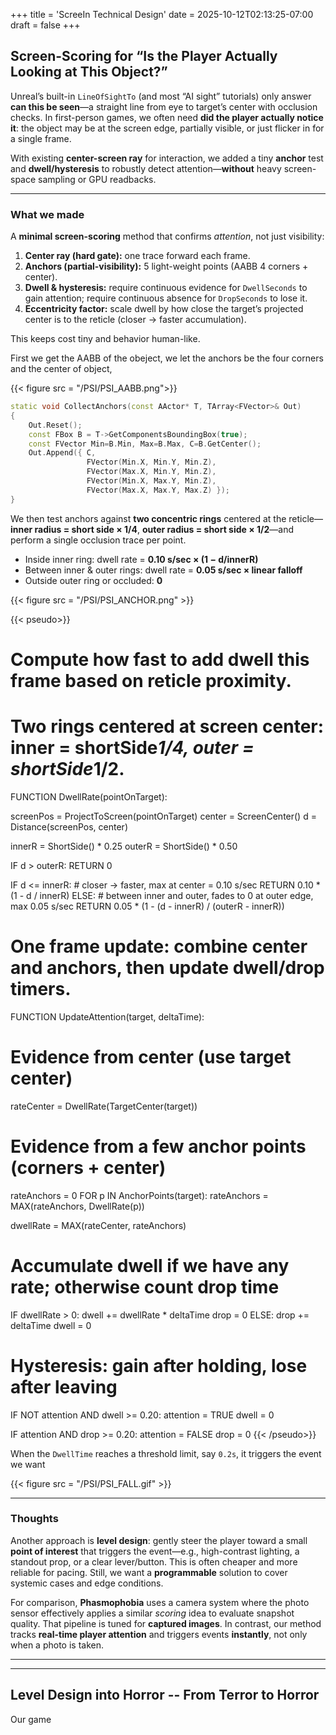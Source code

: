 +++
title = 'ScreeIn Technical Design'
date = 2025-10-12T02:13:25-07:00
draft = false
+++


## Screen-Scoring for “Is the Player Actually Looking at This Object?”


Unreal’s built-in `LineOfSightTo` (and most “AI sight” tutorials) only answer **can this be seen**—a straight line from eye to target’s center with occlusion checks.
In first-person games, we often need **did the player actually notice it**: the object may be at the screen edge, partially visible, or just flicker in for a single frame.

With existing **center-screen ray** for interaction, we added a tiny **anchor** test and **dwell/hysteresis** to robustly detect attention—**without** heavy screen-space sampling or GPU readbacks.

---

### What we made

A **minimal screen-scoring** method that confirms *attention*, not just visibility:

1. **Center ray (hard gate):** one trace forward each frame.  
2. **Anchors (partial-visibility):** 5 light-weight points (AABB 4 corners + center).  
3. **Dwell & hysteresis:** require continuous evidence for `DwellSeconds` to gain attention; require continuous absence for `DropSeconds` to lose it.  
4. **Eccentricity factor:** scale dwell by how close the target’s projected center is to the reticle (closer → faster accumulation).

This keeps cost tiny and behavior human-like.

First we get the AABB of the obeject, we let the anchors be the four corners and the center of object,

{{< figure src = "/PSI/PSI_AABB.png">}}

```cpp
static void CollectAnchors(const AActor* T, TArray<FVector>& Out)
{
    Out.Reset();
    const FBox B = T->GetComponentsBoundingBox(true);
    const FVector Min=B.Min, Max=B.Max, C=B.GetCenter();
    Out.Append({ C,
                 FVector(Min.X, Min.Y, Min.Z),
                 FVector(Max.X, Min.Y, Min.Z),
                 FVector(Min.X, Max.Y, Min.Z),
                 FVector(Max.X, Max.Y, Max.Z) });
}

```

We then test anchors against **two concentric rings** centered at the reticle—**inner radius = short side × 1/4**, **outer radius = short side × 1/2**—and perform a single occlusion trace per point.  
- Inside inner ring: dwell rate = **0.10 s/sec × (1 − d/innerR)**  
- Between inner & outer rings: dwell rate = **0.05 s/sec × linear falloff**  
- Outside outer ring or occluded: **0**


{{< figure src = "/PSI/PSI_ANCHOR.png" >}}

<!-- ```cpp
static bool InRingsAndUnoccluded(const AActor* Target,
                                 const FVector& PtWorld,
                                 float& OutDwellRatePerSec,
                                 float InnerFrac = 0.25f,   // inner radius = short side * 1/4
                                 float OuterFrac = 0.50f,   // outer radius = short side * 1/2
                                 float InnerBase = 0.10f,   // base rate inside inner ring
                                 float OuterBase = 0.05f,   // base rate between inner/outer rings
                                 ECollisionChannel TraceCh = ECC_Visibility)
{
    OutDwellRatePerSec = 0.f;

    auto* PC = UGameplayStatics::GetPlayerController(GWorld, 0);
    if (!PC || !Target) return false;

    // Project world point to screen
    FVector2D S;
    if (!UGameplayStatics::ProjectWorldToScreen(PC, PtWorld, S, /*bPlayerViewportRelative*/false))
        return false;

    // Viewport size
    FIntPoint Size(1,1);
    if (GEngine && GEngine->GameViewport && GEngine->GameViewport->Viewport)
        Size = GEngine->GameViewport->Viewport->GetSizeXY();

    // // (Optional) still require the point to be inside the screen rectangle
    // if (S.X < 0 || S.Y < 0 || S.X >= Size.X || S.Y >= Size.Y)
    //     return false;

    // Two concentric rings based on the screen's shorter side
    const float shortSide = (float)FMath::Min(Size.X, Size.Y);
    const FVector2D C(Size.X * 0.5f, Size.Y * 0.5f);
    const float d      = (S - C).Size();          // distance from reticle (pixels)
    const float innerR = shortSide * InnerFrac;   // 1/4 * short side
    const float outerR = shortSide * OuterFrac;   // 1/2 * short side

    // Outside the outer ring → no accumulation
    if (d > outerR)
        return false;

    // Occlusion test: camera → point
    FVector CamLoc; FRotator CamRot; PC->GetPlayerViewPoint(CamLoc, CamRot);
    FHitResult Hit;
    FCollisionQueryParams P(TEXT("AttentionRings"), /*TraceComplex*/true);
    if (const APawn* Pawn = PC->GetPawn()) P.AddIgnoredActor(Pawn);
    P.AddIgnoredActor(Target); // we only care if something blocks the line to the target

    const bool bHit = GWorld->LineTraceSingleByChannel(Hit, CamLoc, PtWorld, TraceCh, P);
    const bool unoccluded = (!bHit) || (Hit.GetActor() == Target);
    if (!unoccluded) return false;

    // Accumulation rate based on ring and inverse distance
    if (d <= innerR)
    {
        // 0.10 s/sec * (1 - d / innerR)  — closer to center → faster
        const float t = 1.f - (d / FMath::Max(innerR, 1e-3f));
        OutDwellRatePerSec = InnerBase * FMath::Clamp(t, 0.f, 1.f);
    }
    else // between inner and outer rings
    {
        // 0.05 s/sec * linear falloff from inner edge to outer edge
        const float t = 1.f - ((d - innerR) / FMath::Max(outerR - innerR, 1e-3f));
        OutDwellRatePerSec = OuterBase * FMath::Clamp(t, 0.f, 1.f);
    }
    return OutDwellRatePerSec > 0.f;
}
``` -->

{{< pseudo>}}
# Compute how fast to add dwell this frame based on reticle proximity.
# Two rings centered at screen center: inner = shortSide*1/4, outer = shortSide*1/2.
FUNCTION DwellRate(pointOnTarget):

  screenPos = ProjectToScreen(pointOnTarget)
  center    = ScreenCenter()
  d         = Distance(screenPos, center)

  innerR = ShortSide() * 0.25
  outerR = ShortSide() * 0.50

  IF d > outerR:
    RETURN 0

  IF d <= innerR:
    # closer → faster, max at center = 0.10 s/sec
    RETURN 0.10 * (1 - d / innerR)
  ELSE:
    # between inner and outer, fades to 0 at outer edge, max 0.05 s/sec
    RETURN 0.05 * (1 - (d - innerR) / (outerR - innerR))


# One frame update: combine center and anchors, then update dwell/drop timers.
FUNCTION UpdateAttention(target, deltaTime):

  # Evidence from center (use target center)
  rateCenter = DwellRate(TargetCenter(target))

  # Evidence from a few anchor points (corners + center)
  rateAnchors = 0
  FOR p IN AnchorPoints(target):
    rateAnchors = MAX(rateAnchors, DwellRate(p))

  dwellRate = MAX(rateCenter, rateAnchors)

  # Accumulate dwell if we have any rate; otherwise count drop time
  IF dwellRate > 0:
    dwell += dwellRate * deltaTime
    drop   = 0
  ELSE:
    drop  += deltaTime
    dwell  = 0

  # Hysteresis: gain after holding, lose after leaving
  IF NOT attention AND dwell >= 0.20:
    attention = TRUE
    dwell = 0

  IF attention AND drop >= 0.20:
    attention = FALSE
    drop = 0
{{< /pseudo>}}

When the `DwellTime` reaches a threshold limit, say `0.2s`, it triggers the event we want

{{< figure src = "/PSI/PSI_FALL.gif" >}}


<!-- {{< youtube id = ILmOSIsdapc start = 53 >}} -->

---
### Thoughts

Another approach is **level design**: gently steer the player toward a small **point of interest** that triggers the event—e.g., high-contrast lighting, a standout prop, or a clear lever/button. This is often cheaper and more reliable for pacing. Still, we want a **programmable** solution to cover systemic cases and edge conditions.

For comparison, **Phasmophobia** uses a camera system where the photo sensor effectively applies a similar *scoring* idea to evaluate snapshot quality. That pipeline is tuned for **captured images**. In contrast, our method tracks **real-time player attention** and triggers events **instantly**, not only when a photo is taken.


---
---

## Level Design into Horror -- From Terror to Horror

Our game 